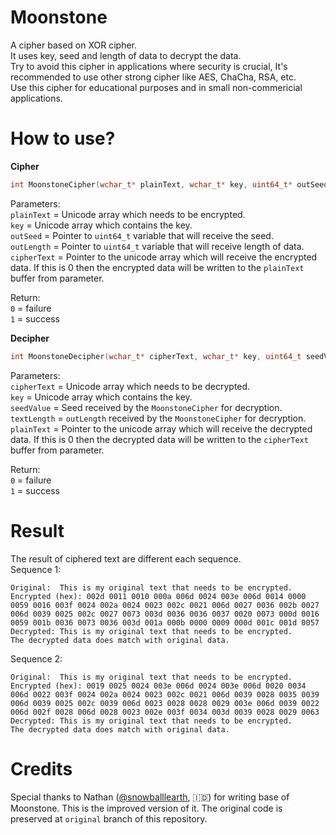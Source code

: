 # Moonstone
A cipher based on XOR cipher. <br>
It uses key, seed and length of data to decrypt the data. <br>
Try to avoid this cipher in applications where security is crucial, It's recommended to use other strong cipher like AES, ChaCha, RSA, etc. <br>
Use this cipher for educational purposes and in small non-commericial applications.

# How to use?
**Cipher** <br>
```cpp
int MoonstoneCipher(wchar_t* plainText, wchar_t* key, uint64_t* outSeed, uint64_t* outLength, wchar_t* cipherText)
```
Parameters: <br>
`plainText` = Unicode array which needs to be encrypted. <br>
`key` = Unicode array which contains the key. <br>
`outSeed` = Pointer to `uint64_t` variable that will receive the seed. <br>
`outLength` = Pointer to `uint64_t` variable that will receive length of data. <br>
`cipherText` = Pointer to the unicode array which will receive the encrypted data. If this is 0 then the encrypted data will be written to the `plainText` buffer from parameter. 

Return: <br>
`0` = failure <br>
`1` = success

**Decipher** <br>
```cpp
int MoonstoneDecipher(wchar_t* cipherText, wchar_t* key, uint64_t seedValue, uint64_t textLength, wchar_t* plainText)
```
Parameters: <br>
`cipherText` = Unicode array which needs to be decrypted. <br>
`key` = Unicode array which contains the key. <br>
`seedValue` = Seed received by the `MoonstoneCipher` for decryption. <br>
`textLength` = `outLength` received by the `MoonstoneCipher` for decryption. <br>
`plainText` = Pointer to the unicode array which will receive the decrypted data. If this is 0 then the decrypted data will be written to the `cipherText` buffer from parameter. 

Return: <br>
`0` = failure <br>
`1` = success

# Result
The result of ciphered text are different each sequence. <br>
Sequence 1:
```
Original:  This is my original text that needs to be encrypted.
Encrypted (hex): 002d 0011 0010 000a 006d 0024 003e 006d 0014 0000 0059 0016 003f 0024 002a 0024 0023 002c 0021 006d 0027 0036 002b 0027 006d 0039 0025 002c 0027 0073 003d 0036 0036 0037 0020 0073 000d 0016 0059 001b 0036 0073 0036 003d 001a 000b 0000 0009 000d 001c 001d 0057
Decrypted: This is my original text that needs to be encrypted.
The decrypted data does match with original data.
```
Sequence 2:
```
Original:  This is my original text that needs to be encrypted.
Encrypted (hex): 0019 0025 0024 003e 006d 0024 003e 006d 0020 0034 006d 0022 003f 0024 002a 0024 0023 002c 0021 006d 0039 0028 0035 0039 006d 0039 0025 002c 0039 006d 0023 0028 0028 0029 003e 006d 0039 0022 006d 002f 0028 006d 0028 0023 002e 003f 0034 003d 0039 0028 0029 0063
Decrypted: This is my original text that needs to be encrypted.
The decrypted data does match with original data.
```

# Credits
Special thanks to Nathan ([@snowballlearth](https://github.com/snowballearth), 🇮🇩) for writing base of Moonstone. This is the improved version of it. The original code is preserved at `original` branch of this repository.
